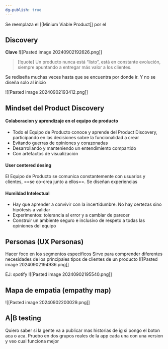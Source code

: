 ```yaml
---
dg-publish: true
---
```

Se reemplaza el [[Minium Viable Product]] por el


## Discovery 
**Clave**
![[Pasted image 20240902192626.png]]

>[!quote] Un producto nunca está “listo”, está en constante evolución, siempre apuntando a entregar más valor a los clientes.


Se rediseña muchas veces hasta que se encuentra por donde ir. Y no se diseña solo al inicio

![[Pasted image 20240902193412.png]]
## Mindset del Product Discovery
#### Colaboracion y aprendizaje en el equipo de producto
- Todo el Equipo de Producto conoce y aprende del Product Discovery, participando en las decisiones sobre la funcionalidad a crear 
- Evitando guerras de opiniones y corazonadas 
-  Desarrollando y manteniendo un entendimiento compartido 
-  Con artefactos de visualización

#### User centered desing 
El Equipo de Producto se comunica constantemente con usuarios y clientes, ==se co-crea junto a ellos==. Se diseñan experiencias

#### Humildad Intelectual
- Hay que aprender a convivir con la incertidumbre. No hay certezas sino hipótesis a validar
- Experimentos: tolerancia al error y a cambiar de parecer 
- Construir un ambiente seguro e inclusivo de respeto a todas las opiniones del equipo
## Personas (UX Personas)
Hacer foco en los segmentos especificos 
Sirve para comprender diferentes necesidades de los principales tipos de clientes de un producto
![[Pasted image 20240902194936.png]]

EJ: spotify 
![[Pasted image 20240902195540.png]]


## Mapa de empatia (empathy map)
![[Pasted image 20240902200029.png]]


## A|B testing 
Quiero saber si la gente va a publicar mas historias de ig si pongo el boton aca o aca. 
Pruebo en dos grupos reales de la app cada una con una version y veo cual funciona mejor